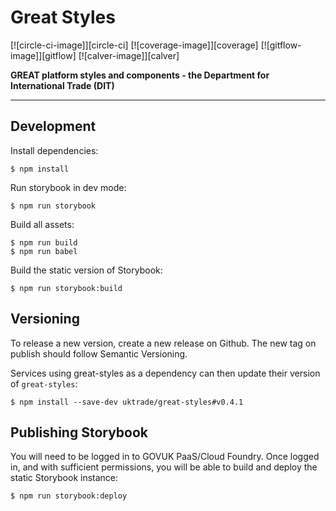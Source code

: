 # Great Styles

[![circle-ci-image]][circle-ci]
[![coverage-image]][coverage]
[![gitflow-image]][gitflow]
[![calver-image]][calver]

**GREAT platform styles and components - the Department for International Trade (DIT)**

---

## Development

Install dependencies:

```shell
$ npm install
```

Run storybook in dev mode:

```shell
$ npm run storybook
```

Build all assets:

```shell
$ npm run build 
$ npm run babel
```

Build the static version of Storybook:

```shell
$ npm run storybook:build
```

## Versioning

To release a new version, create a new release on Github. The new tag on publish should follow Semantic Versioning.

Services using great-styles as a dependency can then update their version of `great-styles`:

```shell
$ npm install --save-dev uktrade/great-styles#v0.4.1
```

## Publishing Storybook

You will need to be logged in to GOVUK PaaS/Cloud Foundry. Once logged in, and with sufficient permissions, you will be
able to build and deploy the static Storybook instance:

```shell
$ npm run storybook:deploy
```

